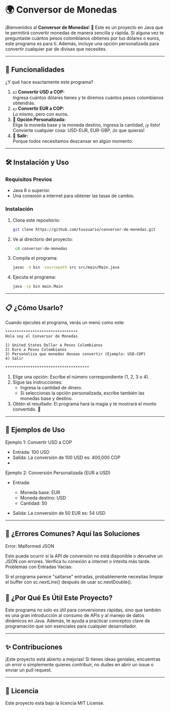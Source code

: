 # 🌍 Conversor de Monedas

¡Bienvenidos al **Conversor de Monedas**! 🤑 Este es un proyecto en Java que te permitirá convertir monedas de manera sencilla y rápida. Si alguna vez te preguntaste cuántos pesos colombianos obtienes por tus dólares o euros, este programa es para ti. Además, incluye una opción personalizada para convertir cualquier par de divisas que necesites.

---

## 🚀 Funcionalidades

¿Y qué hace exactamente este programa?

1. 💵 **Convertir USD a COP:**  
   Ingresa cuántos dólares tienes y te diremos cuántos pesos colombianos obtendrás.
2. 💶 **Convertir EUR a COP:**  
   Lo mismo, pero con euros.
3. 🌟 **Opción Personalizada:**  
   Elige la moneda base y la moneda destino, ingresa la cantidad, ¡y listo! Convierte cualquier cosa: USD-EUR, EUR-GBP, ¡lo que quieras!
4. 🚪 **Salir:**  
   Porque todos necesitamos descansar en algún momento.

---

## 🛠️ Instalación y Uso

### Requisitos Previos
- Java 8 o superior.
- Una conexión a internet para obtener las tasas de cambio.

### Instalación
1. Clona este repositorio:
   ```bash
   git clone https://github.com/tuusuario/conversor-de-monedas.git

2. Ve al directorio del proyecto:
   ```bash
    cd conversor-de-monedas

3. Compila el programa:
    ```bash
   javac -d bin -sourcepath src src/main/Main.java

4. Ejecuta el programa:
    ```bash
   java -cp bin main.Main

---
## 📋 ¿Cómo Usarlo?

Cuando ejecutes el programa, verás un menú como este:
    
    ********************************
    Hola soy el Conversor de Monedas

    1) United States Dollar a Pesos Colombianos
    2) Euro a Pesos Colombianos
    3) Personaliza que monedas deseas convertir (Ejemplo: USD-COP)
    4) Salir

    *************************************

1. Elige una opción: Escribe el número correspondiente (1, 2, 3 o 4).
2. Sigue las instrucciones: 
    * Ingresa la cantidad de dinero.
    * Si seleccionas la opción personalizada, escribe también las monedas base y destino.
3. Obtén el resultado: El programa hará la magia y te mostrará el monto convertido. 🎉
---
## 🧪 Ejemplos de Uso

Ejemplo 1: Convertir USD a COP
* Entrada: 100 USD
* Salida: La conversión de 100 USD es: 400,000 COP
* 
Ejemplo 2: Conversión Personalizada (EUR a USD)
* Entrada:

  * Moneda base: EUR
  * Moneda destino: USD
  * Cantidad: 50

* Salida: La conversión de 50 EUR es: 54 USD
  
---
## 🐛 ¿Errores Comunes? Aquí las Soluciones
  Error: Malformed JSON

Esto puede ocurrir si la API de conversión no está disponible o devuelve un JSON con errores. Verifica tu conexión a internet o intenta más tarde.
Problemas con Entradas Vacías:

Si el programa parece "saltarse" entradas, probablemente necesitas limpiar el buffer con sc.nextLine() después de usar sc.nextDouble().

## 🌟 ¿Por Qué Es Útil Este Proyecto?

Este programa no solo es útil para conversiones rápidas, sino que también es una gran introducción al consumo de APIs y al manejo de datos dinámicos en Java. Además, te ayuda a practicar conceptos clave de programación que son esenciales para cualquier desarrollador.

---
## ✨ Contribuciones

¡Este proyecto está abierto a mejoras! Si tienes ideas geniales, encuentras un error o simplemente quieres contribuir, no dudes en abrir un issue o enviar un pull request.

---
## 📄 Licencia
Este proyecto está bajo la licencia MIT License.
